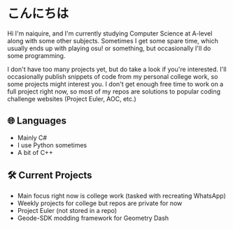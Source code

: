 # こんにちは
Hi I'm naiquire, and I'm currently studying Computer Science at A-level along with some other subjects. Sometimes I get some spare time, which usually ends up with playing osu! or something, but occasionally I'll do some programming.

I don't have too many projects yet, but do take a look if you're interested. I'll occasionally publish snippets of code from my personal college work, so some projects might interest you. I don't get enough free time to work on a full project right now, so most of my repos are solutions to popular coding challenge websites (Project Euler, AOC, etc.)

## 🌐 Languages
- Mainly C#
- I use Python sometimes
- A bit of C++

## 🛠️ Current Projects
- Main focus right now is college work (tasked with recreating WhatsApp)
- Weekly projects for college but repos are private for now
- Project Euler (not stored in a repo)
- Geode-SDK modding framework for Geometry Dash
